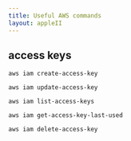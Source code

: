```yaml
---
title: Useful AWS commands
layout: appleII
---
```


access keys
-----------

`aws iam create-access-key`

`aws iam update-access-key`

`aws iam list-access-keys`

`aws iam get-access-key-last-used`

`aws iam delete-access-key`
